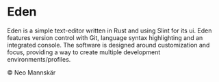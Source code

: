 # Eden

Eden is a simple text-editor written in Rust and using Slint for its ui. Eden features version control with Git, language syntax highlighting and an integrated console. The software is designed around customization and focus, providing a way to create multiple development environments/profiles.

<p>&copy; Neo Mannskär</p>
